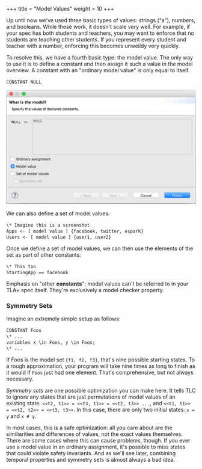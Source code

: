 +++
title = "Model Values"
weight = 10
+++

Up until now we've used three basic types of values: strings ("a"), numbers, and booleans. While these work, it doesn't scale very well. For example, if your spec has both students and teachers, you may want to enforce that no students are teaching other students. If you represent every student and teacher with a number, enforcing this becomes unweildy very quickly.

To resolve this, we have a fourth basic type: the model value. The only way to use it is to define a constant and then assign it such a value in the model overview. A constant with an "ordinary model value" is only equal to itself.

```
CONSTANT NULL
```

![](img/null.png)

We can also define a set of model values:

```
\* Imagine this is a screenshot
Apps <- [ model value ] {facebook, twitter, espark}
Users <- [ model value ] {user1, user2}
```

Once we define a set of model values, we can then use the elements of the set as part of other constants:

```
\* This too
StartingApp == facebook
```

Emphasis on "other __constants__"; model values can't be referred to in your TLA+ spec itself. They're exclusively a model checker property.

### Symmetry Sets

Imagine an extremely simple setup as follows:

``` tla
CONSTANT Foos
\* ...
variables x \in Foos, y \in Foos;
\* ...
```

If Foos is the model set `{f1, f2, f3}`, that's nine possible starting states. To a rough approximation, your program will take nine times as long to finish as it would if `Foos` just had one element. That's comprehensive, but not always necessary.

_Symmetry sets_ are one possible optimization you can make here. It tells TLC to ignore any states that are just permutations of model values of an existing state. `<<t2, t1>> = <<t3, t1>> = <<t2, t3>> ...`, and `<<t1, t1>> = <<t2, t2>> = <<t3, t3>>`. In this case, there are only two initial states: `x = y` and `x # y`.

In most cases, this is a safe optimization: all you care about are the similiarities and differences of values, not the exact values themselves. There are some cases where this can cause problems, though. If you ever use a model value in an ordinary assignment, it's possible to miss states that could violate safety invariants. And as we'll see later, combining temporal properties and symmetry sets is almost always a bad idea.
